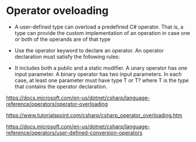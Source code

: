 # Operator oveloading
* A user-defined type can overload a predefined C# operator. That is, a type can provide the custom implementation of an operation in case one or both of the operands are of that type

* Use the operator keyword to declare an operator. An operator declaration must satisfy the following rules:

* It includes both a public and a static modifier.
A unary operator has one input parameter. A binary operator has two input parameters. In each case, at least one parameter must have type T or T? where T is the type that contains the operator declaration.

https://docs.microsoft.com/en-us/dotnet/csharp/language-reference/operators/operator-overloading

https://www.tutorialspoint.com/csharp/csharp_operator_overloading.htm

https://docs.microsoft.com/en-us/dotnet/csharp/language-reference/operators/user-defined-conversion-operators


